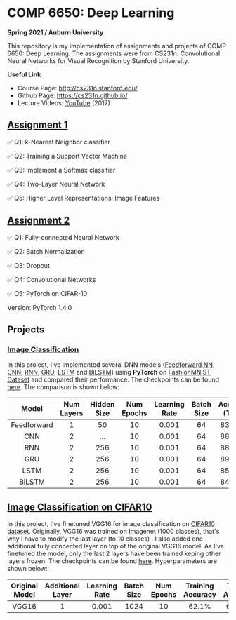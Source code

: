 # COMP 6650: Deep Learning
**Spring 2021 / Auburn University**

This repository is my implementation of assignments and projects of COMP 6650: Deep Learning. The assignments were from CS231n: Convolutional Neural Networks for Visual Recognition by Stanford University.

**Useful Link**
- Course Page: http://cs231n.stanford.edu/
- Github Page: https://cs231n.github.io/
- Lecture Videos: [YouTube](https://www.youtube.com/playlist?list=PL3FW7Lu3i5JvHM8ljYj-zLfQRF3EO8sYv) (2017)

## [Assignment 1](https://cs231n.github.io/assignments2019/assignment1/)
✅ Q1: k-Nearest Neighbor classifier

✅ Q2: Training a Support Vector Machine

✅ Q3: Implement a Softmax classifier

✅ Q4: Two-Layer Neural Network

✅ Q5: Higher Level Representations: Image Features

## [Assignment 2](https://cs231n.github.io/assignments2019/assignment2/)

✅ Q1: Fully-connected Neural Network

✅ Q2: Batch Normalization

✅ Q3: Dropout

✅ Q4: Convolutional Networks

✅ Q5: PyTorch on CIFAR-10

Version: PyTorch 1.4.0

## Projects
### [Image Classification](https://github.com/Mousumi44/Deep-Learning/tree/main/Projects/Image%20Classification)

In this project, I've implemented several DNN models ([Feedforward NN](https://github.com/Mousumi44/Deep-Learning/blob/main/Projects/Image%20Classification/NN%20Models/feedforward_classify.py), [CNN](https://github.com/Mousumi44/Deep-Learning/blob/main/Projects/Image%20Classification/NN%20Models/cnn_classify.py), [RNN](https://github.com/Mousumi44/Deep-Learning/blob/main/Projects/Image%20Classification/NN%20Models/rnn_classify.py), [GRU](https://github.com/Mousumi44/Deep-Learning/blob/main/Projects/Image%20Classification/NN%20Models/gru_classify.py), [LSTM](https://github.com/Mousumi44/Deep-Learning/blob/main/Projects/Image%20Classification/NN%20Models/lstm_classify.py) and [BiLSTM](https://github.com/Mousumi44/Deep-Learning/blob/main/Projects/Image%20Classification/NN%20Models/bidirectional_lstm_classify.py)) using **PyTorch** on [FashionMNIST Dataset](https://pytorch.org/vision/stable/datasets.html) and compared their performance. The checkpoints can be found [here](https://github.com/Mousumi44/Deep-Learning/tree/main/Projects/Image%20Classification/Checkpoints). The comparison is shown below:

|    Model    | Num Layers | Hidden Size | Num Epochs | Learning Rate | Batch Size | Accuracy (Train) | Accuracy (Test) |
|:-----------:|:----------:|:-----------:|:----------:|:-------------:|:----------:|:----------------:|:---------------:|
| Feedforward |      1     |      50     |     10     |     0.001     |     64     |      83.62 %     |     82.38 %     |
|     CNN     |      2     |     ...     |     10     |     0.001     |     64     |      88.53 %     |     87.70 %     |
|     RNN     |      2     |     256     |     10     |     0.001     |     64     |      88.06 %     |     86.37 %     |
|     GRU     |      2     |     256     |     10     |     0.001     |     64     |      89.95 %     |     87.80 %     |
|     LSTM    |      2     |     256     |     10     |     0.001     |     64     |      85.40 %     |     84.06 %     |
|    BiLSTM   |      2     |     256     |     10     |     0.001     |     64     |      84.47 %     |     83.47 %     |


## [Image Classification on CIFAR10](https://github.com/Mousumi44/Deep-Learning/tree/main/Finetune_VGG16)

In this project, I've finetuned VGG16 for image classification on [CIFAR10 dataset](https://pytorch.org/vision/stable/datasets.html). Originally, VGG16 was trained on Imagenet (1000 classes), that's why I have to modify the last layer (to 10 classes) . I also added one additional fully connected layer on top of the original VGG16 model. As I've finetuned the model, only the last 2 layers have been trained keping other layers frozen. The checkpoints can be found [here](https://tigermailauburn-my.sharepoint.com/:u:/g/personal/mza0170_auburn_edu/Ea-bUPg42I9AtJVq4JtiRhoBtHzU6tVeRhbvKkt57UBQiA?e=KKDXjz). Hyperparameters are shown below:

| Original  Model | Additional  Layer | Learning Rate | Batch Size | Num Epochs | Training Accuracy | Testing Accuracy |
|:---------------:|:-----------------:|:-------------:|:----------:|:----------:|:-----------------:|:----------------:|
|      VGG16      |         1         |     0.001     |    1024    |     10     |       62.1%       |      61.48%      |

